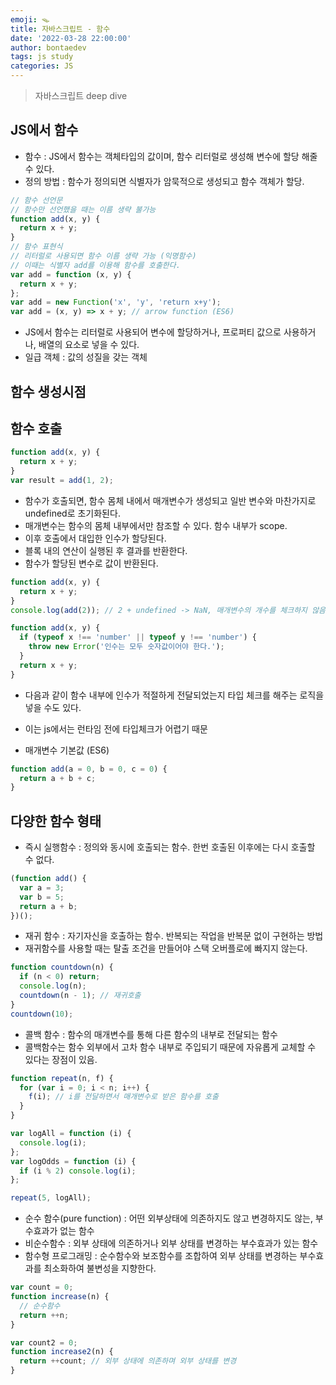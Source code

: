 ```yaml
---
emoji: 🪤
title: 자바스크립트 - 함수
date: '2022-03-28 22:00:00'
author: bontaedev
tags: js study
categories: JS
---
```


> 자바스크립트 deep dive

## JS에서 함수

- 함수 : JS에서 함수는 객체타입의 값이며, 함수 리터럴로 생성해 변수에 할당 해줄 수 있다.
- 정의 방법 : 함수가 정의되면 식별자가 암묵적으로 생성되고 함수 객체가 할당.

```js
// 함수 선언문
// 함수만 선언했을 때는 이름 생략 불가능
function add(x, y) {
  return x + y;
}
// 함수 표현식
// 리터럴로 사용되면 함수 이름 생략 가능 (익명함수)
// 이때는 식별자 add를 이용해 함수를 호출한다.
var add = function (x, y) {
  return x + y;
};
var add = new Function('x', 'y', 'return x+y');
var add = (x, y) => x + y; // arrow function (ES6)
```

- JS에서 함수는 리터럴로 사용되어 변수에 할당하거나, 프로퍼티 값으로 사용하거나, 배열의 요소로 넣을 수 있다.
- 일급 객체 : 값의 성질을 갖는 객체

## 함수 생성시점

## 함수 호출

```js
function add(x, y) {
  return x + y;
}
var result = add(1, 2);
```

- 함수가 호출되면, 함수 몸체 내에서 매개변수가 생성되고 일반 변수와 마찬가지로 undefined로 초기화된다.
- 매개변수는 함수의 몸체 내부에서만 참조할 수 있다. 함수 내부가 scope.
- 이후 호출에서 대입한 인수가 할당된다.
- 블록 내의 연산이 실행된 후 결과를 반환한다.
- 함수가 할당된 변수로 값이 반환된다.

```js
function add(x, y) {
  return x + y;
}
console.log(add(2)); // 2 + undefined -> NaN, 매개변수의 개수를 체크하지 않음
```

```js
function add(x, y) {
  if (typeof x !== 'number' || typeof y !== 'number') {
    throw new Error('인수는 모두 숫자값이어야 한다.');
  }
  return x + y;
}
```

- 다음과 같이 함수 내부에 인수가 적절하게 전달되었는지 타입 체크를 해주는 로직을 넣을 수도 있다.
- 이는 js에서는 런타임 전에 타입체크가 어렵기 때문

- 매개변수 기본값 (ES6)

```js
function add(a = 0, b = 0, c = 0) {
  return a + b + c;
}
```

## 다양한 함수 형태

- 즉시 실행함수 : 정의와 동시에 호출되는 함수. 한번 호출된 이후에는 다시 호출할 수 없다.

```js
(function add() {
  var a = 3;
  var b = 5;
  return a + b;
})();
```

- 재귀 함수 : 자기자신을 호출하는 함수. 반복되는 작업을 반복문 없이 구현하는 방법
- 재귀함수를 사용할 때는 탈출 조건을 만들어야 스택 오버플로에 빠지지 않는다.

```js
function countdown(n) {
  if (n < 0) return;
  console.log(n);
  countdown(n - 1); // 재귀호출
}
countdown(10);
```

- 콜백 함수 : 함수의 매개변수를 통해 다른 함수의 내부로 전달되는 함수
- 콜백함수는 함수 외부에서 고차 함수 내부로 주입되기 때문에 자유롭게 교체할 수 있다는 장점이 있음.

```js
function repeat(n, f) {
  for (var i = 0; i < n; i++) {
    f(i); // i를 전달하면서 매개변수로 받은 함수를 호출
  }
}

var logAll = function (i) {
  console.log(i);
};
var logOdds = function (i) {
  if (i % 2) console.log(i);
};

repeat(5, logAll);
```

- 순수 함수(pure function) : 어떤 외부상태에 의존하지도 않고 변경하지도 않는, 부수효과가 없는 함수
- 비순수함수 : 외부 상태에 의존하거나 외부 상태를 변경하는 부수효과가 있는 함수
- 함수형 프로그래밍 : 순수함수와 보조함수를 조합하여 외부 상태를 변경하는 부수효과를 최소화하여 불변성을 지향한다.

```js
var count = 0;
function increase(n) {
  // 순수함수
  return ++n;
}

var count2 = 0;
function increase2(n) {
  return ++count; // 외부 상태에 의존하며 외부 상태를 변경
}
```
